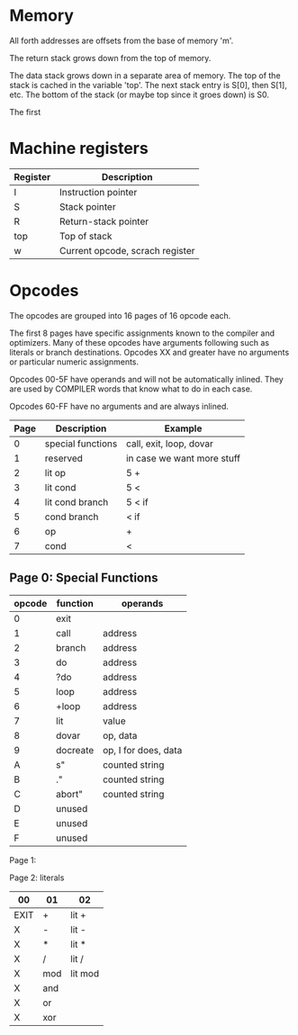 # Memory

All forth addresses are offsets from the base of memory 'm'.

The return stack grows down from the top of memory.

The data stack grows down in a separate area of memory. The top of the stack is cached in the variable 'top'. The next stack entry is S[0], then S[1], etc. The bottom of the stack (or maybe top since it groes down) is S0.

The first

# Machine registers

Register | Description
--- | ---
I | Instruction pointer
S | Stack pointer
R | Return-stack pointer
top | Top of stack
w | Current opcode, scrach register

# Opcodes


The opcodes are grouped into 16 pages of 16 opcode each.

The first 8 pages have specific assignments known to the compiler and optimizers.
Many of these opcodes have arguments following such as literals or
branch destinations.
Opcodes XX and greater have no arguments or particular numeric assignments.

Opcodes 00-5F have operands and will not be automatically inlined. They are used
by COMPILER words that know what to do in each case.

Opcodes 60-FF have no arguments and are always inlined.


Page | Description | Example
---- | ----------  | -------
0 | special functions | call, exit, loop, dovar
1 | reserved | in case we want more stuff
2 | lit op | 5 +
3 | lit cond | 5 <
4 | lit cond branch | 5 < if
5 | cond branch | < if
6 | op | +
7 | cond | <


## Page 0: Special Functions

opcode | function | operands
------ | -------- | -----
0 | exit
1 | call | address
2 | branch | address
3 | do | address
4 | ?do | address
5 | loop | address
6 | +loop | address
7 | lit | value
8 | dovar | op, data
9 | docreate | op, I for does, data
A | s" | counted string
B | ." | counted string
C | abort" | counted string
D | unused
E | unused
F | unused


Page 1:

Page 2: literals


00 |01 | 02
--- | ---  | ---
EXIT | +  | lit +
X    | -  | lit -
X    | *  | lit *
X    | /  | lit /
X    | mod | lit mod
X    | and |
X    | or
X    | xor


